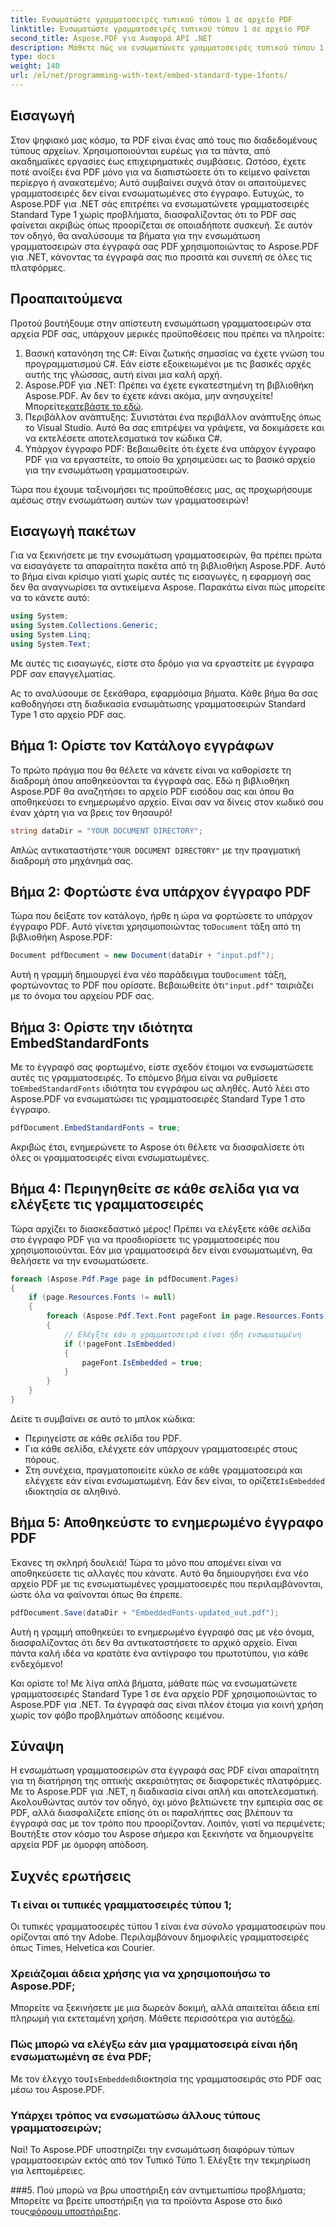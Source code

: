 ```yaml
---
title: Ενσωματώστε γραμματοσειρές τυπικού τύπου 1 σε αρχείο PDF
linktitle: Ενσωματώστε γραμματοσειρές τυπικού τύπου 1 σε αρχείο PDF
second_title: Aspose.PDF για Αναφορά API .NET
description: Μάθετε πώς να ενσωματώνετε γραμματοσειρές τυπικού τύπου 1 σε αρχεία PDF χρησιμοποιώντας το Aspose.PDF για .NET με αυτόν τον οδηγό βήμα προς βήμα για να βελτιώσετε την προσβασιμότητα του εγγράφου σας.
type: docs
weight: 140
url: /el/net/programming-with-text/embed-standard-type-1fonts/
---
```

## Εισαγωγή

Στον ψηφιακό μας κόσμο, τα PDF είναι ένας από τους πιο διαδεδομένους τύπους αρχείων. Χρησιμοποιούνται ευρέως για τα πάντα, από ακαδημαϊκές εργασίες έως επιχειρηματικές συμβάσεις. Ωστόσο, έχετε ποτέ ανοίξει ένα PDF μόνο για να διαπιστώσετε ότι το κείμενο φαίνεται περίεργο ή ανακατεμένο; Αυτό συμβαίνει συχνά όταν οι απαιτούμενες γραμματοσειρές δεν είναι ενσωματωμένες στο έγγραφο. Ευτυχώς, το Aspose.PDF για .NET σάς επιτρέπει να ενσωματώνετε γραμματοσειρές Standard Type 1 χωρίς προβλήματα, διασφαλίζοντας ότι το PDF σας φαίνεται ακριβώς όπως προορίζεται σε οποιαδήποτε συσκευή. Σε αυτόν τον οδηγό, θα αναλύσουμε τα βήματα για την ενσωμάτωση γραμματοσειρών στα έγγραφά σας PDF χρησιμοποιώντας το Aspose.PDF για .NET, κάνοντας τα έγγραφά σας πιο προσιτά και συνεπή σε όλες τις πλατφόρμες.

## Προαπαιτούμενα

Προτού βουτήξουμε στην απίστευτη ενσωμάτωση γραμματοσειρών στα αρχεία PDF σας, υπάρχουν μερικές προϋποθέσεις που πρέπει να πληροίτε:

1. Βασική κατανόηση της C#: Είναι ζωτικής σημασίας να έχετε γνώση του προγραμματισμού C#. Εάν είστε εξοικειωμένοι με τις βασικές αρχές αυτής της γλώσσας, αυτή είναι μια καλή αρχή.
2. Aspose.PDF για .NET: Πρέπει να έχετε εγκατεστημένη τη βιβλιοθήκη Aspose.PDF. Αν δεν το έχετε κάνει ακόμα, μην ανησυχείτε! Μπορείτε[κατεβάστε το εδώ](https://releases.aspose.com/pdf/net/). 
3. Περιβάλλον ανάπτυξης: Συνιστάται ένα περιβάλλον ανάπτυξης όπως το Visual Studio. Αυτό θα σας επιτρέψει να γράψετε, να δοκιμάσετε και να εκτελέσετε αποτελεσματικά τον κώδικα C#.
4. Υπάρχον έγγραφο PDF: Βεβαιωθείτε ότι έχετε ένα υπάρχον έγγραφο PDF για να εργαστείτε, το οποίο θα χρησιμεύσει ως το βασικό αρχείο για την ενσωμάτωση γραμματοσειρών.

Τώρα που έχουμε ταξινομήσει τις προϋποθέσεις μας, ας προχωρήσουμε αμέσως στην ενσωμάτωση αυτών των γραμματοσειρών!

## Εισαγωγή πακέτων

Για να ξεκινήσετε με την ενσωμάτωση γραμματοσειρών, θα πρέπει πρώτα να εισαγάγετε τα απαραίτητα πακέτα από τη βιβλιοθήκη Aspose.PDF. Αυτό το βήμα είναι κρίσιμο γιατί χωρίς αυτές τις εισαγωγές, η εφαρμογή σας δεν θα αναγνωρίσει τα αντικείμενα Aspose. Παρακάτω είναι πώς μπορείτε να το κάνετε αυτό:

```csharp
using System;
using System.Collections.Generic;
using System.Linq;
using System.Text;
```

Με αυτές τις εισαγωγές, είστε στο δρόμο για να εργαστείτε με έγγραφα PDF σαν επαγγελματίας.

Ας το αναλύσουμε σε ξεκάθαρα, εφαρμόσιμα βήματα. Κάθε βήμα θα σας καθοδηγήσει στη διαδικασία ενσωμάτωσης γραμματοσειρών Standard Type 1 στο αρχείο PDF σας.

## Βήμα 1: Ορίστε τον Κατάλογο εγγράφων

Το πρώτο πράγμα που θα θέλετε να κάνετε είναι να καθορίσετε τη διαδρομή όπου αποθηκεύονται τα έγγραφά σας. Εδώ η βιβλιοθήκη Aspose.PDF θα αναζητήσει το αρχείο PDF εισόδου σας και όπου θα αποθηκεύσει το ενημερωμένο αρχείο. Είναι σαν να δίνεις στον κωδικό σου έναν χάρτη για να βρεις τον θησαυρό!

```csharp
string dataDir = "YOUR DOCUMENT DIRECTORY";
```

 Απλώς αντικαταστήστε`"YOUR DOCUMENT DIRECTORY"` με την πραγματική διαδρομή στο μηχάνημά σας.

## Βήμα 2: Φορτώστε ένα υπάρχον έγγραφο PDF

 Τώρα που δείξατε τον κατάλογο, ήρθε η ώρα να φορτώσετε το υπάρχον έγγραφο PDF. Αυτό γίνεται χρησιμοποιώντας το`Document` τάξη από τη βιβλιοθήκη Aspose.PDF:

```csharp
Document pdfDocument = new Document(dataDir + "input.pdf");
```

 Αυτή η γραμμή δημιουργεί ένα νέο παράδειγμα του`Document` τάξη, φορτώνοντας το PDF που ορίσατε. Βεβαιωθείτε ότι`"input.pdf"` ταιριάζει με το όνομα του αρχείου PDF σας.

## Βήμα 3: Ορίστε την ιδιότητα EmbedStandardFonts

 Με το έγγραφό σας φορτωμένο, είστε σχεδόν έτοιμοι να ενσωματώσετε αυτές τις γραμματοσειρές. Το επόμενο βήμα είναι να ρυθμίσετε το`EmbedStandardFonts` ιδιότητα του εγγράφου ως αληθές. Αυτό λέει στο Aspose.PDF να ενσωματώσει τις γραμματοσειρές Standard Type 1 στο έγγραφο. 

```csharp
pdfDocument.EmbedStandardFonts = true;
```

Ακριβώς έτσι, ενημερώνετε το Aspose ότι θέλετε να διασφαλίσετε ότι όλες οι γραμματοσειρές είναι ενσωματωμένες.

## Βήμα 4: Περιηγηθείτε σε κάθε σελίδα για να ελέγξετε τις γραμματοσειρές

Τώρα αρχίζει το διασκεδαστικό μέρος! Πρέπει να ελέγξετε κάθε σελίδα στο έγγραφο PDF για να προσδιορίσετε τις γραμματοσειρές που χρησιμοποιούνται. Εάν μια γραμματοσειρά δεν είναι ενσωματωμένη, θα θελήσετε να την ενσωματώσετε. 

```csharp
foreach (Aspose.Pdf.Page page in pdfDocument.Pages)
{
    if (page.Resources.Fonts != null)
    {
        foreach (Aspose.Pdf.Text.Font pageFont in page.Resources.Fonts)
        {
            // Ελέγξτε εάν η γραμματοσειρά είναι ήδη ενσωματωμένη
            if (!pageFont.IsEmbedded)
            {
                pageFont.IsEmbedded = true;
            }
        }
    }
}
```

Δείτε τι συμβαίνει σε αυτό το μπλοκ κώδικα:
- Περιηγείστε σε κάθε σελίδα του PDF.
- Για κάθε σελίδα, ελέγχετε εάν υπάρχουν γραμματοσειρές στους πόρους.
-  Στη συνέχεια, πραγματοποιείτε κύκλο σε κάθε γραμματοσειρά και ελέγχετε εάν είναι ενσωματωμένη. Εάν δεν είναι, το ορίζετε`IsEmbedded` ιδιοκτησία σε αληθινό.

## Βήμα 5: Αποθηκεύστε το ενημερωμένο έγγραφο PDF

Έκανες τη σκληρή δουλειά! Τώρα το μόνο που απομένει είναι να αποθηκεύσετε τις αλλαγές που κάνατε. Αυτό θα δημιουργήσει ένα νέο αρχείο PDF με τις ενσωματωμένες γραμματοσειρές που περιλαμβάνονται, ώστε όλα να φαίνονται όπως θα έπρεπε.

```csharp
pdfDocument.Save(dataDir + "EmbeddedFonts-updated_out.pdf");
```

Αυτή η γραμμή αποθηκεύει το ενημερωμένο έγγραφό σας με νέο όνομα, διασφαλίζοντας ότι δεν θα αντικαταστήσετε το αρχικό αρχείο. Είναι πάντα καλή ιδέα να κρατάτε ένα αντίγραφο του πρωτοτύπου, για κάθε ενδεχόμενο!

Και ορίστε το! Με λίγα απλά βήματα, μάθατε πώς να ενσωματώνετε γραμματοσειρές Standard Type 1 σε ένα αρχείο PDF χρησιμοποιώντας το Aspose.PDF για .NET. Τα έγγραφά σας είναι πλέον έτοιμα για κοινή χρήση χωρίς τον φόβο προβλημάτων απόδοσης κειμένου.

## Σύναψη

Η ενσωμάτωση γραμματοσειρών στα έγγραφά σας PDF είναι απαραίτητη για τη διατήρηση της οπτικής ακεραιότητας σε διαφορετικές πλατφόρμες. Με το Aspose.PDF για .NET, η διαδικασία είναι απλή και αποτελεσματική. Ακολουθώντας αυτόν τον οδηγό, όχι μόνο βελτιώνετε την εμπειρία σας σε PDF, αλλά διασφαλίζετε επίσης ότι οι παραλήπτες σας βλέπουν τα έγγραφά σας με τον τρόπο που προορίζονταν. Λοιπόν, γιατί να περιμένετε; Βουτήξτε στον κόσμο του Aspose σήμερα και ξεκινήστε να δημιουργείτε αρχεία PDF με όμορφη απόδοση.

## Συχνές ερωτήσεις

### Τι είναι οι τυπικές γραμματοσειρές τύπου 1;
Οι τυπικές γραμματοσειρές τύπου 1 είναι ένα σύνολο γραμματοσειρών που ορίζονται από την Adobe. Περιλαμβάνουν δημοφιλείς γραμματοσειρές όπως Times, Helvetica και Courier.

### Χρειάζομαι άδεια χρήσης για να χρησιμοποιήσω το Aspose.PDF;
 Μπορείτε να ξεκινήσετε με μια δωρεάν δοκιμή, αλλά απαιτείται άδεια επί πληρωμή για εκτεταμένη χρήση. Μάθετε περισσότερα για αυτό[εδώ](https://purchase.aspose.com/buy).

### Πώς μπορώ να ελέγξω εάν μια γραμματοσειρά είναι ήδη ενσωματωμένη σε ένα PDF;
 Με τον έλεγχο του`IsEmbedded`ιδιοκτησία της γραμματοσειράς στο PDF σας μέσω του Aspose.PDF.

### Υπάρχει τρόπος να ενσωματώσω άλλους τύπους γραμματοσειρών;
Ναί! Το Aspose.PDF υποστηρίζει την ενσωμάτωση διαφόρων τύπων γραμματοσειρών εκτός από τον Τυπικό Τύπο 1. Ελέγξτε την τεκμηρίωση για λεπτομέρειες.

###5. Πού μπορώ να βρω υποστήριξη εάν αντιμετωπίσω προβλήματα;
 Μπορείτε να βρείτε υποστήριξη για τα προϊόντα Aspose στο δικό τους[φόρουμ υποστήριξης](https://forum.aspose.com/c/pdf/10).